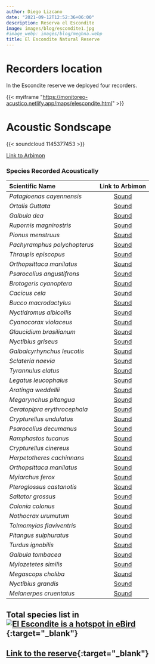 ```yaml
---
author: Diego Lizcano
date: "2021-09-12T12:52:36+06:00"
description: Reserva el Escondite
image: images/blog/escondite1.jpg
#image_webp: images/blog/meghna.webp
title: El Escondite Natural Reserve
---
```


# Recorders location

In the Escondite reserve we deployed four recorders.

{{< myiframe "https://monitoreo-acustico.netlify.app/maps/elescondite.html" >}}


# Acoustic Sondscape

{{< soundcloud 1145377453 >}}

[Link to Arbimon](https://arbimon.rfcx.org/project/destinos-awake/visualizer/rec/45959386)

### Species Recorded Acoustically


|__Scientific Name__| Link to Arbimon|
| :---        |     :----:   |
|_Patagioenas cayennensis_|[Sound](https://arbimon.rfcx.org/project/destinos-awake/visualizer/rec/45937718?gain=30)|
|_Ortalis Guttata_|[Sound](	https://arbimon.rfcx.org/project/destinos-awake/visualizer/rec/45937718?gain=30	)|
|_Galbula dea_|	[Sound](	https://arbimon.rfcx.org/project/destinos-awake/visualizer/rec/45937743?gain=30	)|
|_Rupornis magnirostris_|	[Sound](	https://arbimon.rfcx.org/project/destinos-awake/visualizer/rec/45937754?gain=30	)|
|_Pionus menstruus_|	[Sound](	https://arbimon.rfcx.org/project/destinos-awake/visualizer/rec/45937763?gain=30	)|
|_Pachyramphus polychopterus_|	[Sound](	https://arbimon.rfcx.org/project/destinos-awake/visualizer/rec/45937774?gain=30	)|
|_Thraupis episcopus_|	[Sound](	https://arbimon.rfcx.org/project/destinos-awake/visualizer/rec/45937774?gain=30	)|
|_Orthopsittaca manilatus_|	[Sound](	https://arbimon.rfcx.org/project/destinos-awake/visualizer/rec/45937850?gain=30	)|
|_Psarocolius angustifrons_|	[Sound](	https://arbimon.rfcx.org/project/destinos-awake/visualizer/rec/45937860?gain=30	)|
|_Brotogeris cyanoptera_|	[Sound](	https://arbimon.rfcx.org/project/destinos-awake/visualizer/rec/45938038?gain=30	)|
|_Cacicus cela_|	[Sound](	https://arbimon.rfcx.org/project/destinos-awake/visualizer/rec/45938112?gain=30	)|
|_Bucco macrodactylus_|	[Sound](	https://arbimon.rfcx.org/project/destinos-awake/visualizer/rec/45938314?gain=25	)|
|_Nyctidromus albicollis_|	[Sound](	https://arbimon.rfcx.org/project/destinos-awake/visualizer/rec/45933808	)|
|_Cyanocorax violaceus_|	[Sound](	https://arbimon.rfcx.org/project/destinos-awake/visualizer/rec/45934611	)|
|_Glaucidium brasilianum_|	[Sound](	https://arbimon.rfcx.org/project/destinos-awake/visualizer/rec/45935767/?gain=5	)|
|_Nyctibius griseus_|	[Sound](	https://arbimon.rfcx.org/project/destinos-awake/visualizer/rec/46000478	)|
|_Galbalcyrhynchus leucotis_|	[Sound](	https://arbimon.rfcx.org/project/destinos-awake/visualizer/rec/46002259?gain=25	)|
|_Sclateria naevia_|	[Sound](	https://arbimon.rfcx.org/project/destinos-awake/visualizer/rec/46002263?gain=25	)|
|_Tyrannulus elatus_|	[Sound](	https://arbimon.rfcx.org/project/destinos-awake/visualizer/rec/46002663?gain=30	)|
|_Legatus leucophaius_|	[Sound](	https://arbimon.rfcx.org/project/destinos-awake/visualizer/rec/45728147?gain=15	)|
|_Aratinga weddellii_|	[Sound](	https://arbimon.rfcx.org/project/destinos-awake/visualizer/rec/45728427?gain=20	)|
|_Megarynchus pitangua_|	[Sound](	https://arbimon.rfcx.org/project/destinos-awake/visualizer/rec/45728813?gain=20	)|
|_Ceratopipra erythrocephala_|	[Sound](	https://arbimon.rfcx.org/project/destinos-awake/visualizer/rec/45729115?gain=20	)|
|_Crypturellus undulatus_|	[Sound](	https://arbimon.rfcx.org/project/destinos-awake/visualizer/rec/45729425?gain=20	)|
|_Psarocolius decumanus_|	[Sound](	https://arbimon.rfcx.org/project/destinos-awake/visualizer/rec/45729495?gain=20	)|
|_Ramphastos tucanus_|	[Sound](	https://arbimon.rfcx.org/project/destinos-awake/visualizer/rec/45729891?gain=20	)|
|_Crypturellus cinereus_|	[Sound](	https://arbimon.rfcx.org/project/destinos-awake/visualizer/rec/45730024?gain=20	)|
|_Herpetotheres cachinnans_|	[Sound](	https://arbimon.rfcx.org/project/destinos-awake/visualizer/rec/45731805?gain=20	)|
|_Orthopsittaca manilatus_|	[Sound](	https://arbimon.rfcx.org/project/destinos-awake/visualizer/rec/45731951?gain=20	)|
|_Myiarchus ferox_|	[Sound](	https://arbimon.rfcx.org/project/destinos-awake/visualizer/rec/45732337?gain=20	)|
|_Pteroglossus castanotis_|	[Sound](	https://arbimon.rfcx.org/project/destinos-awake/visualizer/rec/45420971?gain=15	)|
|_Saltator grossus_|	[Sound](	https://arbimon.rfcx.org/project/destinos-awake/visualizer/rec/45426354?gain=20	)|
|_Colonia colonus_|	[Sound](	https://arbimon.rfcx.org/project/destinos-awake/visualizer/rec/45698509?gain=20	)|
|_Nothocrax urumutum_|	[Sound](	https://arbimon.rfcx.org/project/destinos-awake/visualizer/rec/45699101/?gain=30	)|
|_Tolmomyias flaviventris_|	[Sound](	https://arbimon.rfcx.org/project/destinos-awake/visualizer/rec/43754078?gain=15	)|
|_Pitangus sulphuratus_|	[Sound](	https://arbimon.rfcx.org/project/destinos-awake/visualizer/rec/43753847?gain=15	)|
|_Turdus ignobilis_|	[Sound](	https://arbimon.rfcx.org/project/destinos-awake/visualizer/rec/43753829?gain=15	)|
|_Galbula tombacea_|	[Sound](	https://arbimon.rfcx.org/project/destinos-awake/visualizer/rec/43755247?gain=20	)|
|_Myiozetetes similis_|	[Sound](	https://arbimon.rfcx.org/project/destinos-awake/visualizer/rec/43755930?gain=20	)|
|_Megascops choliba_|	[Sound](	https://arbimon.rfcx.org/project/destinos-awake/visualizer/rec/43824961?gain=15	)|
|_Nyctibius grandis_|	[Sound](	https://arbimon.rfcx.org/project/destinos-awake/visualizer/rec/43622396?gain=15	)|
|_Melanerpes cruentatus_|	[Sound](	https://arbimon.rfcx.org/project/destinos-awake/visualizer/rec/43824758?gain=15	)|


## Total species list in[![El Escondite is a hotspot in eBird](/images/blog/Logo_ebird.png "El Escondite eBird hotspot")](https://ebird.org/hotspot/L6464472){:target="_blank"}

## [Link to the reserve](https://www.elescondite.org){:target="_blank"}




